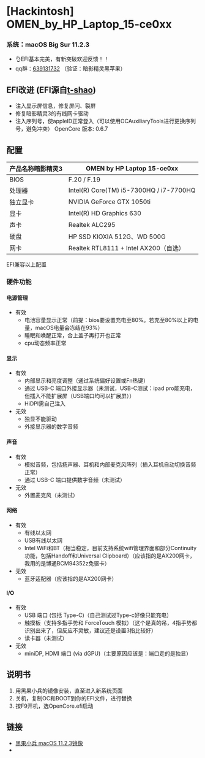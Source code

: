 # [Hackintosh] OMEN_by_HP_Laptop_15-ce0xx
### 系统：macOS Big Sur 11.2.3
- 👌EFI基本完美，有新突破欢迎反馈！！
- qq群：<a href="https://jq.qq.com/?_wv=1027&k=qxSfoaw7">639131732</a> （验证：暗影精灵黑苹果）

## EFI改进 (EFI源自<a href="https://github.com/t-shao">t-shao</a>)
- 注入显示屏信息，修复屏闪、裂屏
- 修复暗影精灵3的有线网卡驱动
- 注入序列号，使appleID正常登入（可以使用OCAuxiliaryTools进行更换序列号，避免冲突）
OpenCore 版本: 0.6.7

## 配置
| 产品名称暗影精灵3 | OMEN by HP Laptop 15-ce0xx                |
| ----------------- | ----------------------------------------- |
| BIOS              | F.20 / F.19                               |
| 处理器            | Intel(R) Core(TM) i5-7300HQ / i7-7700HQ   |
| 独立显卡          | NVIDIA GeForce GTX 1050ti                 |
| 显卡              | Intel(R) HD Graphics 630                  |
| 声卡              | Realtek ALC295                            |
| 硬盘              | HP SSD KIOXIA 512G、WD 500G               |
| 网卡              | Realtek RTL8111 + Intel AX200（自选）      |

EFI兼容以上配置


### 硬件功能
#### 电源管理
- 有效
    - 电池容量显示正常（前提：bios要设置充电至80%。若充至80%以上的电量，macOS电量会冻结在93%）
    - 睡眠和唤醒正常，合上盖子再打开也正常
    - cpu动态频率正常

#### 显示
- 有效
    - 内部显示和亮度调整（通过系统偏好设置或Fn热键）
    - 通过 USB-C 端口外接显示器（未测试，USB-C测试：ipad pro能充电，但插入不能扩展屏（USB端口均可以扩展屏））
    - HiDPI需自己注入
- 无效
    - 独显不能驱动
    - 外接显示器的数字音频

#### 声音
- 有效
    - 模拟音频，包括扬声器、耳机和内部麦克风阵列（插入耳机自动切换音频正常）
    - 通过 USB-C 端口提供数字音频（未测试）
- 无效
    - 外置麦克风（未测试）

#### 网络
- 有效
    - 有线以太网
    - USB有线以太网
    - Intel WiFi和BT（相当稳定，目前支持系统wifi管理界面和部分Continuity功能，包括Handoff和Universal Clipboard）（应该指的是AX200网卡，我用的是博通BCM94352z免驱卡）
- 无效
    - 蓝牙适配器（应该指的是AX200网卡）

#### I/O
- 有效
    - USB 端口 (包括 Type-C)（自己测试过Type-c好像只能充电）
    - 触摸板（支持多指手势和 ForceTouch 模拟）（这个是真的吊，4指手势都识别出来了，但反应不灵敏，建议还是设置3指比较好）
    - 读卡器（未测试）
- 无效
    - miniDP, HDMI 端口 (via dGPU)（主要原因应该是：端口走的是独显）

## 说明书
1. 用黑果小兵的镜像安装，直至进入新系统页面
2. 关机，复制OC和BOOT到你的EFI文件，进行替换
3. 按F9开机，选OpenCore.efi启动

## 链接
- <a href="https://blog.daliansky.net/macOS-BigSur-11.2.3-20D91-Release-version-with-OC-0.6.7-and-Clover-5131-and-PE-original-image.html">黑果小兵 macOS 11.2.3镜像</a>
- 
